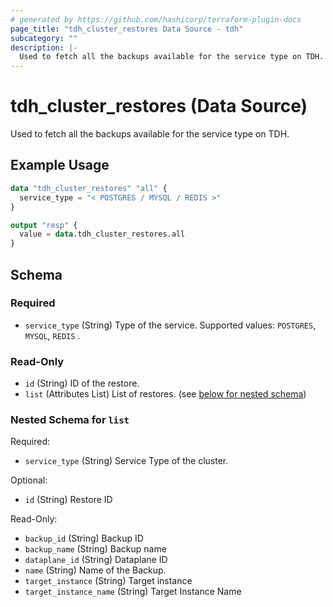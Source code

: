 ```yaml
---
# generated by https://github.com/hashicorp/terraform-plugin-docs
page_title: "tdh_cluster_restores Data Source - tdh"
subcategory: ""
description: |-
  Used to fetch all the backups available for the service type on TDH.
---
```


# tdh_cluster_restores (Data Source)

Used to fetch all the backups available for the service type on TDH.

## Example Usage

```terraform
data "tdh_cluster_restores" "all" {
  service_type = "< POSTGRES / MYSQL / REDIS >"
}

output "resp" {
  value = data.tdh_cluster_restores.all
}
```

<!-- schema generated by tfplugindocs -->
## Schema

### Required

- `service_type` (String) Type of the service. Supported values: `POSTGRES`, `MYSQL`, `REDIS` .

### Read-Only

- `id` (String) ID of the restore.
- `list` (Attributes List) List of restores. (see [below for nested schema](#nestedatt--list))

<a id="nestedatt--list"></a>
### Nested Schema for `list`

Required:

- `service_type` (String) Service Type of the cluster.

Optional:

- `id` (String) Restore ID

Read-Only:

- `backup_id` (String) Backup ID
- `backup_name` (String) Backup name
- `dataplane_id` (String) Dataplane ID
- `name` (String) Name of the Backup.
- `target_instance` (String) Target instance
- `target_instance_name` (String) Target Instance Name


